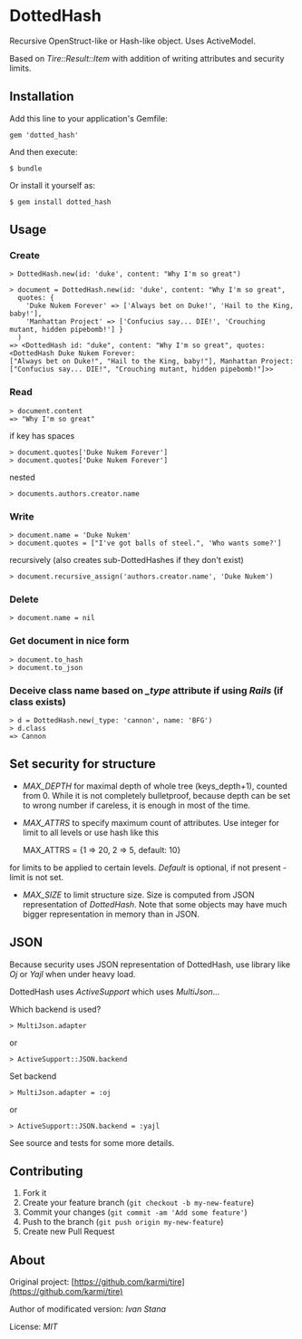 # DottedHash

Recursive OpenStruct-like or Hash-like object. Uses ActiveModel.

Based on *Tire::Result::Item* with addition of writing attributes and security limits.

## Installation

Add this line to your application's Gemfile:

    gem 'dotted_hash'

And then execute:

    $ bundle

Or install it yourself as:

    $ gem install dotted_hash

## Usage

### Create

    > DottedHash.new(id: 'duke', content: "Why I'm so great")

    > document = DottedHash.new(id: 'duke', content: "Why I'm so great",
      quotes: { 
        'Duke Nukem Forever' => ['Always bet on Duke!', 'Hail to the King, baby!'],
        'Manhattan Project' => ['Confucius say... DIE!', 'Crouching mutant, hidden pipebomb!'] }
      )
    => <DottedHash id: "duke", content: "Why I'm so great", quotes: <DottedHash Duke Nukem Forever:
    ["Always bet on Duke!", "Hail to the King, baby!"], Manhattan Project: ["Confucius say... DIE!", "Crouching mutant, hidden pipebomb!"]>>

### Read

    > document.content
    => "Why I'm so great"

if key has spaces

    > document.quotes['Duke Nukem Forever']
    > document.quotes['Duke Nukem Forever']

nested

    > documents.authors.creator.name
   
### Write

    > document.name = 'Duke Nukem'
    > document.quotes = ["I've got balls of steel.", 'Who wants some?']

recursively (also creates sub-DottedHashes if they don't exist)

    > document.recursive_assign('authors.creator.name', 'Duke Nukem')

### Delete

    > document.name = nil

### Get document in nice form

    > document.to_hash
    > document.to_json

### Deceive class name based on *_type* attribute if using *Rails* (if class exists)

    > d = DottedHash.new(_type: 'cannon', name: 'BFG')
    > d.class
    => Cannon

## Set security for structure

- *MAX_DEPTH* for maximal depth of whole tree (keys_depth+1), counted from 0.
While it is not completely bulletproof, because depth can be set to wrong number if careless, it is enough in most of the time.

- *MAX_ATTRS* to specify maximum count of attributes. Use integer for limit to all levels or use hash like this

    MAX_ATTRS = {1 => 20, 2 => 5, default: 10}

for limits to be applied to certain levels. *Default* is optional, if not present - limit is not set.

- *MAX_SIZE* to limit structure size. Size is computed from JSON representation of *DottedHash*.
Note that some objects may have much bigger representation in memory than in JSON.


## JSON

Because security uses JSON representation of DottedHash, use library like *Oj* or *Yajl* when under heavy load.

DottedHash uses *ActiveSupport* which uses *MultiJson*...

Which backend is used?

    > MultiJson.adapter

or

    > ActiveSupport::JSON.backend

Set backend

    > MultiJson.adapter = :oj

or

    > ActiveSupport::JSON.backend = :yajl



See source and tests for some more details.


## Contributing

1. Fork it
2. Create your feature branch (`git checkout -b my-new-feature`)
3. Commit your changes (`git commit -am 'Add some feature'`)
4. Push to the branch (`git push origin my-new-feature`)
5. Create new Pull Request

## About

Original project: [https://github.com/karmi/tire](https://github.com/karmi/tire)

Author of modificated version: *Ivan Stana*

License: *MIT*
